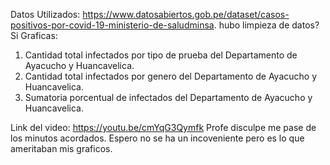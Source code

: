 Datos Utilizados: https://www.datosabiertos.gob.pe/dataset/casos-positivos-por-covid-19-ministerio-de-saludminsa.
hubo limpieza de datos? 
Si
Graficas:
1. Cantidad total infectados por tipo de prueba del Departamento de Ayacucho y Huancavelica.
2. Cantidad total infectados por genero del Departamento de Ayacucho y Huancavelica.
3. Sumatoria porcentual de infectados del Departamento de Ayacucho y Huancavelica.

Link del video:
https://youtu.be/cmYqG3Qymfk
Profe disculpe me pase de los minutos acordados. Espero no se ha un incoveniente pero es lo que ameritaban mis graficos.


